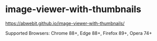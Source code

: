 # image-viewer-with-thumbnails

https://abwebit.github.io/image-viewer-with-thumbnails/  

Supported Browsers: Chrome 88+, Edge 88+, Firefox 89+, Opera 74+

